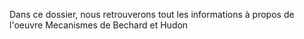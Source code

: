 Dans ce dossier, nous retrouverons tout les informations à propos de l'oeuvre Mecanismes de Bechard et Hudon
